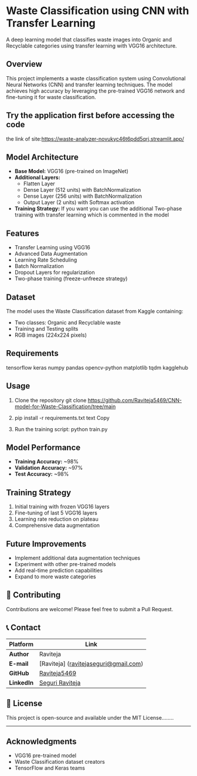 # Waste Classification using CNN with Transfer Learning

A deep learning model that classifies waste images into Organic and Recyclable categories using transfer learning with VGG16 architecture.

## Overview
This project implements a waste classification system using Convolutional Neural Networks (CNN) and transfer learning techniques. The model achieves high accuracy by leveraging the pre-trained VGG16 network and fine-tuning it for waste classification.

## Try the application first before accessing the code
the link of site:https://waste-analyzer-novukyc46t6pdd5qrj.streamlit.app/

## Model Architecture
- **Base Model:** VGG16 (pre-trained on ImageNet)
- **Additional Layers:**
  - Flatten Layer
  - Dense Layer (512 units) with BatchNormalization
  - Dense Layer (256 units) with BatchNormalization
  - Output Layer (2 units) with Softmax activation
- **Training Strategy:** If you want you can use the additional Two-phase training with transfer learning which is commented in the model

## Features
- Transfer Learning using VGG16
- Advanced Data Augmentation
- Learning Rate Scheduling
- Batch Normalization
- Dropout Layers for regularization
- Two-phase training (freeze-unfreeze strategy)

## Dataset
The model uses the Waste Classification dataset from Kaggle containing:
- Two classes: Organic and Recyclable waste
- Training and Testing splits
- RGB images (224x224 pixels)

## Requirements
tensorflow keras numpy pandas opencv-python matplotlib tqdm kagglehub


## Usage
1. Clone the repository
git clone https://github.com/Raviteja5469/CNN-model-for-Waste-Classification/tree/main

2. pip install -r requirements.txt
text
Copy

3. Run the training script:
python train.py


## Model Performance
- **Training Accuracy:** ~98%
- **Validation Accuracy:** ~97%
- **Test Accuracy:** ~98%

## Training Strategy
1. Initial training with frozen VGG16 layers
2. Fine-tuning of last 5 VGG16 layers
3. Learning rate reduction on plateau
4. Comprehensive data augmentation

## Future Improvements
- Implement additional data augmentation techniques
- Experiment with other pre-trained models
- Add real-time prediction capabilities
- Expand to more waste categories

## 👥 Contributing

Contributions are welcome! Please feel free to submit a Pull Request.

## 📞 Contact

| Platform | Link |
|----------|------|
| **Author** | Raviteja |
| **E-mail** | [Raviteja] (ravitejaseguri@gmail.com) |
| **GitHub** | [Raviteja5469](https://github.com/Raviteja5469) |
| **LinkedIn** | [Seguri Raviteja](https://www.linkedin.com/in/ravi-teja-61190a253) |

## 📄 License

This project is open-source and available under the MIT License........

---
## Acknowledgments
- VGG16 pre-trained model
- Waste Classification dataset creators
- TensorFlow and Keras teams

